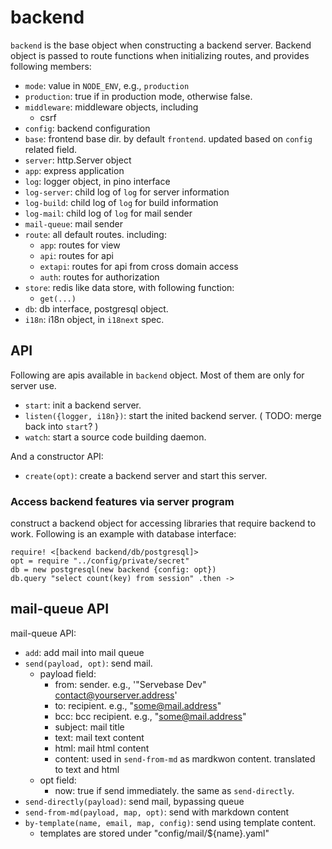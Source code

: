 # backend

`backend` is the base object when constructing a backend server. Backend object is passed to route functions when initializing routes, and provides following members:

 - `mode`: value in `NODE_ENV`, e.g., `production`
 - `production`: true if in production mode, otherwise false.
 - `middleware`: middleware objects, including
   - csrf
 - `config`: backend configuration
 - `base`: frontend base dir. by default `frontend`. updated based on `config` related field.
 - `server`: http.Server object 
 - `app`: express application
 - `log`: logger object, in pino interface
 - `log-server`: child log of `log` for server information
 - `log-build`: child log of `log` for build information
 - `log-mail`: child log of `log` for mail sender
 - `mail-queue`: mail sender
 - `route`: all default routes. including:
   - `app`: routes for view
   - `api`: routes for api
   - `extapi`: routes for api from cross domain access
   - `auth`: routes for authorization 
 - `store`: redis like data store, with following function:
   - `get(...)`
 - `db`: db interface, postgresql object.
 - `i18n`: i18n object, in `i18next` spec.


## API

Following are apis available in `backend` object. Most of them are only for server use.

 - `start`: init a backend server.
 - `listen({logger, i18n})`: start the inited backend server. ( TODO: merge back into `start`? )
 - `watch`: start a source code building daemon.

And a constructor API:

 - `create(opt)`: create a backend server and start this server.


### Access backend features via server program

construct a backend object for accessing libraries that require backend to work. Following is an example with database interface:

    require! <[backend backend/db/postgresql]>
    opt = require "../config/private/secret"
    db = new postgresql(new backend {config: opt})
    db.query "select count(key) from session" .then ->


## mail-queue API

mail-queue API:

 - `add`: add mail into mail queue
 - `send(payload, opt)`: send mail.
   - payload field:
     - from: sender. e.g., '"Servebase Dev" <contact@yourserver.address>'
     - to: recipient. e.g., "some@mail.address"
     - bcc: bcc recipient. e.g., "some@mail.address"
     - subject: mail title
     - text: mail text content
     - html: mail html content
     - content: used in `send-from-md` as mardkwon content. translated to text and html
   - opt field:
     - now: true if send immediately. the same as `send-directly`.
 - `send-directly(payload)`: send mail, bypassing queue
 - `send-from-md(payload, map, opt)`: send with markdown content
 - `by-template(name, email, map, config)`: send using template content.
   - templates are stored under "config/mail/${name}.yaml"
